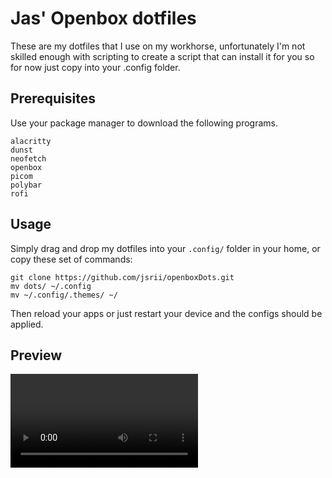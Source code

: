 # Jas' Openbox dotfiles

These are my dotfiles that I use on my workhorse, unfortunately I'm not skilled enough with scripting to create a script that can install it for you so for now just copy into your .config folder.

## Prerequisites

Use your package manager to download the following programs.

```
alacritty
dunst
neofetch
openbox
picom
polybar
rofi
```

## Usage

Simply drag and drop my dotfiles into your ```.config/``` folder in your home, or copy these set of commands:

```
git clone https://github.com/jsrii/openboxDots.git
mv dots/ ~/.config
mv ~/.config/.themes/ ~/
```

Then reload your apps or just restart your device and the configs should be applied. 

## Preview

<video src="/GithubAssets/asset1.mp4" controls></video>

